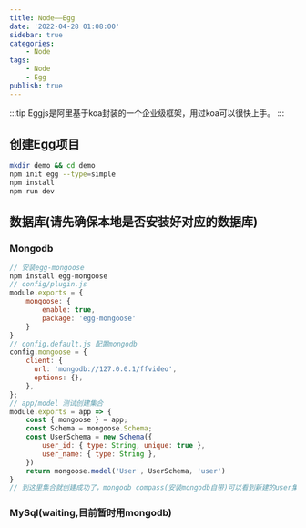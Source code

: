 ```yaml
---
title: Node——Egg
date: '2022-04-28 01:08:00'
sidebar: true
categories:
    - Node
tags:
    - Node
    - Egg
publish: true
---
```


:::tip
Eggjs是阿里基于koa封装的一个企业级框架，用过koa可以很快上手。
:::

## 创建Egg项目
```bash
mkdir demo && cd demo
npm init egg --type=simple
npm install
npm run dev
```

## 数据库(请先确保本地是否安装好对应的数据库)
### Mongodb
```javascript
// 安装egg-mongoose
npm install egg-mongoose
// config/plugin.js
module.exports = {
    mongoose: { 
        enable: true, 
        package: 'egg-mongoose'
    }
}
// config.default.js 配置mongodb
config.mongoose = {
    client: {
      url: 'mongodb://127.0.0.1/ffvideo',
      options: {},
    },
};
// app/model 测试创建集合
module.exports = app => {
    const { mongoose } = app;
    const Schema = mongoose.Schema;
    const UserSchema = new Schema({
        user_id: { type: String, unique: true },
        user_name: { type: String },
    })
    return mongoose.model('User', UserSchema, 'user')
}
// 到这里集合就创建成功了，mongodb compass(安装mongodb自带)可以看到新建的user集合了
```
### MySql(waiting,目前暂时用mongodb)
